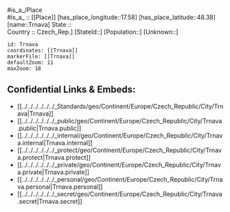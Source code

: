 ﻿---
location: [48.38,17.58] 
mapzoom: [7,12] 
mapmarker: city 
type: City
tags:
- geo/City


SpocWebEntityId: 34989
isDeleted: false
confidential: public

---
#is_a_/Place  
#is_a_ :: [[Place]] 
[has_place_longitude::17.58] 
[has_place_latitude::48.38] 
[name::Trnava] 
State ::  
Country :: Czech_Rep.] 
[StateId::] 
[Population::] 
[Unknown::] 


```leaflet
id: Trnava
coordinates: [[Trnava]] 
markerFile: [[Trnava]] 
defaultZoom: 11 
maxZoom: 18
```


## Confidential Links & Embeds: 
- [[../../../../../../_Standards/geo/Continent/Europe/Czech_Republic/City/Trnava|Trnava]] 
- [[../../../../../../_public/geo/Continent/Europe/Czech_Republic/City/Trnava.public|Trnava.public]] 
- [[../../../../../../_internal/geo/Continent/Europe/Czech_Republic/City/Trnava.internal|Trnava.internal]] 
- [[../../../../../../_protect/geo/Continent/Europe/Czech_Republic/City/Trnava.protect|Trnava.protect]] 
- [[../../../../../../_private/geo/Continent/Europe/Czech_Republic/City/Trnava.private|Trnava.private]] 
- [[../../../../../../_personal/geo/Continent/Europe/Czech_Republic/City/Trnava.personal|Trnava.personal]] 
- [[../../../../../../_secret/geo/Continent/Europe/Czech_Republic/City/Trnava.secret|Trnava.secret]] 
